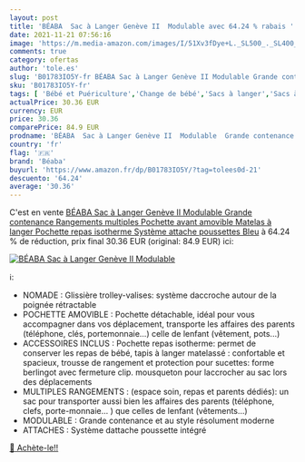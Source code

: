 ```yaml
---
layout: post
title: 'BÉABA  Sac à Langer Genève II  Modulable avec 64.24 % rabais '
date: 2021-11-21 07:56:16
image: 'https://m.media-amazon.com/images/I/51Xv3fDye+L._SL500_._SL400_.jpg'
comments: true
category: ofertas
author: 'tole.es'
slug: 'B01783IO5Y-fr BÉABA Sac à Langer Genève II Modulable Grande contenance...'
sku: 'B01783IO5Y-fr'
tags: [ 'Bébé et Puériculture','Change de bébé','Sacs à langer','Sacs à langer bandoulière','béaba', ]
actualPrice: 30.36 EUR
currency: EUR
price: 30.36
comparePrice: 84.9 EUR
prodname: 'BÉABA  Sac à Langer Genève II  Modulable  Grande contenance  Rangements multiples  Pochette avant amovible  Matelas à langer  Pochette repas isotherme  Système attache poussettes  Bleu'
country: 'fr'
flag: '🇫🇷'
brand: 'Béaba'
buyurl: 'https://www.amazon.fr/dp/B01783IO5Y/?tag=tolees0d-21'
descuento: '64.24'
average: '30.36'
---
```


C'est en vente [BÉABA  Sac à Langer Genève II  Modulable  Grande contenance  Rangements multiples  Pochette avant amovible  Matelas à langer  Pochette repas isotherme  Système attache poussettes  Bleu](https://www.amazon.fr/dp/B01783IO5Y/?tag=tolees0d-21)  à  64.24 % de réduction, prix final  30.36 EUR (original: 84.9 EUR) ici:

[![BÉABA  Sac à Langer Genève II  Modulable](https://m.media-amazon.com/images/I/51Xv3fDye+L._SL500_._SL400_.jpg)](https://www.amazon.fr/dp/B01783IO5Y/?tag=tolees0d-21)

ℹ️:

- NOMADE : Glissière trolley-valises: système daccroche autour de la poignée rétractable
- POCHETTE AMOVIBLE : Pochette détachable, idéal pour vous accompagner dans vos déplacement, transporte les affaires des parents (téléphone, clés, portemonnaie...) celle de lenfant (vêtement, pots...)
- ACCESSOIRES INCLUS : Pochette repas isotherme: permet de conserver les repas de bébé, tapis à langer matelassé : confortable et spacieux, trousse de rangement et protection pour sucettes: forme berlingot avec fermeture clip. mousqueton pour laccrocher au sac lors des déplacements
- MULTIPLES RANGEMENTS : (espace soin, repas et parents dédiés): un sac pour transporter aussi bien les affaires des parents (téléphone, clefs, porte-monnaie... ) que celles de lenfant (vêtements...)
- MODULABLE : Grande contenance et au style résolument moderne
- ATTACHES : Système dattache poussette intégré

[🛒 Achète-le!!](https://www.amazon.fr/dp/B01783IO5Y/?tag=tolees0d-21)
